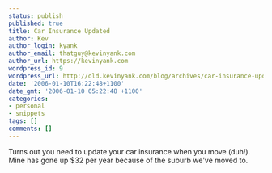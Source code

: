 ```yaml
---
status: publish
published: true
title: Car Insurance Updated
author: Kev
author_login: kyank
author_email: thatguy@kevinyank.com
author_url: https://kevinyank.com
wordpress_id: 9
wordpress_url: http://old.kevinyank.com/blog/archives/car-insurance-updated/
date: '2006-01-10T16:22:48+1100'
date_gmt: '2006-01-10 05:22:48 +1100'
categories:
- personal
- snippets
tags: []
comments: []
---
```

<p>Turns out you need to update your car insurance when you move (duh!). Mine has gone up $32 per year because of the suburb we've moved to.</p>
